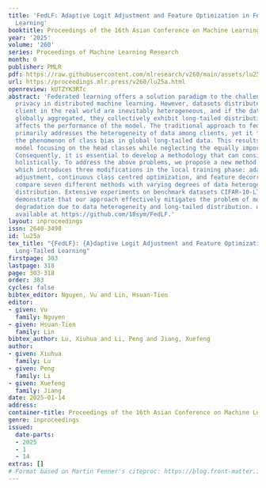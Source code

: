 ```yaml
---
title: 'FedLF: Adaptive Logit Adjustment and Feature Optimization in Federated Long-Tailed
  Learning'
booktitle: Proceedings of the 16th Asian Conference on Machine Learning
year: '2025'
volume: '260'
series: Proceedings of Machine Learning Research
month: 0
publisher: PMLR
pdf: https://raw.githubusercontent.com/mlresearch/v260/main/assets/lu25a/lu25a.pdf
url: https://proceedings.mlr.press/v260/lu25a.html
openreview: kUTZYK3RTc
abstract: 'Federated learning offers a solution paradigm to the challenge of preserving
  privacy in distributed machine learning. However, datasets distributed across each
  client in the real world are inevitably heterogeneous, and if the datasets can be
  globally aggregated, they collectively exhibit long-tailed distribution, which greatly
  affects the performance of the model. The traditional approach to federated learning
  primarily addresses the heterogeneity of data among clients, yet it fails to address
  the phenomenon of class bias in global long-tailed data. This results in the trained
  model focusing on the head classes while neglecting the equally important tail classes.
  Consequently, it is essential to develop a methodology that can consider classes
  holistically. To address the above problems, we propose a new method called FedLF,
  which introduces three modifications in the local training phase: adaptive logit
  adjustment, continuous class centred optimization, and feature decorrelation. We
  compare seven different methods with varying degrees of data heterogeneity and long-tailed
  distribution. Extensive experiments on benchmark datasets CIFAR-10-LT and CIFAR-100-LT
  demonstrate that our approach effectively mitigates the problem of model performance
  degradation due to data heterogeneity and long-tailed distribution. our code is
  available at https://github.com/18sym/FedLF.'
layout: inproceedings
issn: 2640-3498
id: lu25a
tex_title: "{FedLF}: {A}daptive Logit Adjustment and Feature Optimization in Federated
  Long-Tailed Learning"
firstpage: 303
lastpage: 318
page: 303-318
order: 303
cycles: false
bibtex_editor: Nguyen, Vu and Lin, Hsuan-Tien
editor:
- given: Vu
  family: Nguyen
- given: Hsuan-Tien
  family: Lin
bibtex_author: Lu, Xiuhua and Li, Peng and Jiang, Xuefeng
author:
- given: Xiuhua
  family: Lu
- given: Peng
  family: Li
- given: Xuefeng
  family: Jiang
date: 2025-01-14
address:
container-title: Proceedings of the 16th Asian Conference on Machine Learning
genre: inproceedings
issued:
  date-parts:
  - 2025
  - 1
  - 14
extras: []
# Format based on Martin Fenner's citeproc: https://blog.front-matter.io/posts/citeproc-yaml-for-bibliographies/
---
```

